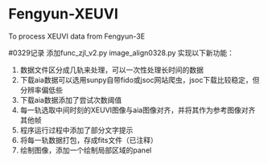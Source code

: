 # Fengyun-XEUVI
To process XEUVI data from Fengyun-3E


#0329记录
添加func_zjl_v2.py image_align0328.py
实现以下新功能：
1. 数据文件区分成几轨来处理，可以一次性处理长时间的数据
2. 下载aia数据可以选用sunpy自带fido或jsoc网站爬虫，jsoc下载比较稳定，但分辨率偏低些
3. 下载aia数据添加了尝试次数阈值
4. 每一轨选取中间时刻的XEUVI图像与aia图像对齐，并将其作为参考图像对齐其他帧
5. 程序运行过程中添加了部分文字提示
6. 将每一轨数据打包，存成fits文件（已注释）
7. 绘制图像，添加一个绘制局部区域的panel
